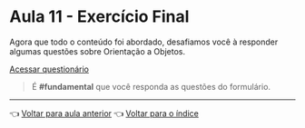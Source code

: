# Aula 11 - Exercício Final

Agora que todo o conteúdo foi abordado, desafiamos você à responder algumas questões sobre Orientação a Objetos.

[Acessar questionário](https://forms.gle/N8nPDv8kktAMfJsm8)

> É **#fundamental** que você responda as questões do formulário.

---

👈 [Voltar para aula anterior](../aula10/aula.md)
👈 [Voltar para o índice](../README.md)

